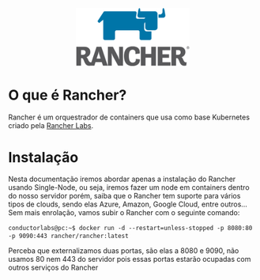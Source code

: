 <div align="center">
  <img src="./images/rancher-logo.png" width="230" title="Rancher" />
</div>

# O que é Rancher?
Rancher é um orquestrador de containers que usa como base Kubernetes criado pela <a href="https://rancher.com/">Rancher Labs</a>.

# Instalação
Nesta documentação iremos abordar apenas a instalação do Rancher usando Single-Node, ou seja, iremos fazer um node em containers dentro do nosso servidor 
porém, saiba que o Rancher tem suporte para vários tipos de clouds, sendo elas Azure, Amazon, Google Cloud, entre outros...
<br />
Sem mais enrolação, vamos subir o Rancher com o seguinte comando:
```console
conductorlabs@pc:~$ docker run -d --restart=unless-stopped -p 8080:80 -p 9090:443 rancher/rancher:latest
```
Perceba que externalizamos duas portas, são elas a 8080 e 9090, não usamos 80 nem 443 do servidor pois essas portas estarão ocupadas com outros serviços 
do Rancher

